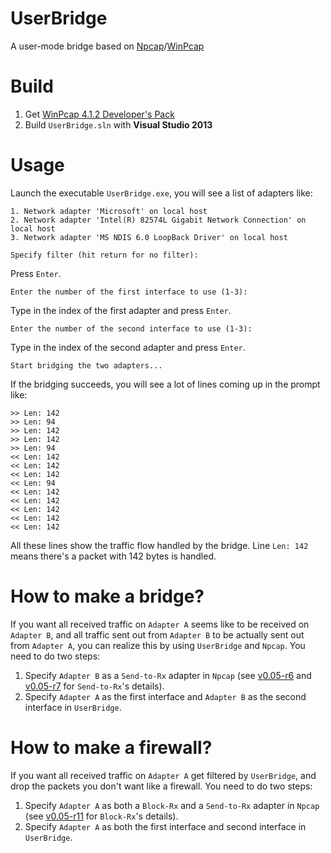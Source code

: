 # UserBridge
A user-mode bridge based on [Npcap](https://github.com/nmap/npcap)/[WinPcap](https://www.winpcap.org)

# Build

1. Get [WinPcap 4.1.2 Developer's Pack](https://www.winpcap.org/devel.htm)
2. Build ``UserBridge.sln`` with **Visual Studio 2013**

# Usage
Launch the executable ``UserBridge.exe``, you will see a list of adapters like:
```
1. Network adapter 'Microsoft' on local host
2. Network adapter 'Intel(R) 82574L Gigabit Network Connection' on local host
3. Network adapter 'MS NDIS 6.0 LoopBack Driver' on local host

Specify filter (hit return for no filter):
```

Press ``Enter``.

```
Enter the number of the first interface to use (1-3):
```

Type in the index of the first adapter and press ``Enter``.

```
Enter the number of the second interface to use (1-3):
```

Type in the index of the second adapter and press ``Enter``.

```
Start bridging the two adapters...
```

If the bridging succeeds, you will see a lot of lines coming up in the prompt like:

```
>> Len: 142
>> Len: 94
>> Len: 142
>> Len: 142
>> Len: 94
<< Len: 142
<< Len: 142
<< Len: 142
<< Len: 94
<< Len: 142
<< Len: 142
<< Len: 142
<< Len: 142
<< Len: 142
```

All these lines show the traffic flow handled by the bridge. Line ``Len: 142`` means there's a packet with 142 bytes is handled.

# How to make a bridge?
If you want all received traffic on ``Adapter A`` seems like to be received on ``Adapter B``, and all traffic sent out from ``Adapter B`` to be actually sent out from ``Adapter A``, you can realize this by using ``UserBridge`` and ``Npcap``. You need to do two steps:

1. Specify ``Adapter B`` as a ``Send-to-Rx`` adapter in ``Npcap`` (see [v0.05-r6](https://github.com/nmap/npcap/releases/tag/v0.05-r6) and [v0.05-r7](https://github.com/nmap/npcap/releases/tag/v0.05-r7) for ``Send-to-Rx``'s details).
2. Specify ``Adapter A`` as the first interface and ``Adapter B`` as the second interface in ``UserBridge``.

# How to make a firewall?
If you want all received traffic on ``Adapter A`` get filtered by ``UserBridge``, and drop the packets you don't want like a firewall. You need to do two steps:

1. Specify ``Adapter A`` as both a ``Block-Rx`` and a ``Send-to-Rx`` adapter in ``Npcap`` (see [v0.05-r11](https://github.com/nmap/npcap/releases/tag/v0.05-r11) for ``Block-Rx``'s details).
2. Specify ``Adapter A`` as both the first interface and second interface in ``UserBridge``.

